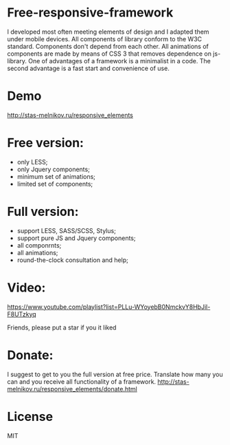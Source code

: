 Free-responsive-framework
=========================

I developed most often meeting elements of design and I adapted them under mobile devices. All components of library conform to the W3C standard. Components don't depend from each other. All animations of components are made by means of CSS 3 that removes dependence on js-library. One of advantages of a framework is a minimalist in a code. The second advantage is a fast start and convenience of use.

Demo
=========================
http://stas-melnikov.ru/responsive_elements

Free version:
=========================
- only LESS;
- only Jquery components;
- minimum set of animations;
- limited set of components;

Full version:
=========================
- support LESS, SASS/SCSS, Stylus;
- support pure JS and Jquery components;
- all componrnts;
- all animations;
- round-the-clock consultation and help;

Video:
=========================
https://www.youtube.com/playlist?list=PLLu-WYoyebB0NmckvY8HbJil-F8UTzkyq

Friends, please put a star if you it liked

Donate:
=========================
I suggest to get to you the full version at free price. Translate how many you can and you receive all functionality of a framework.
http://stas-melnikov.ru/responsive_elements/donate.html

License
=========================
MIT
